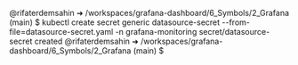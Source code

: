 @rifaterdemsahin ➜ /workspaces/grafana-dashboard/6_Symbols/2_Grafana (main) $ kubectl create secret generic datasource-secret --from-file=datasource-secret.yaml -n grafana-monitoring
secret/datasource-secret created
@rifaterdemsahin ➜ /workspaces/grafana-dashboard/6_Symbols/2_Grafana (main) $ 

